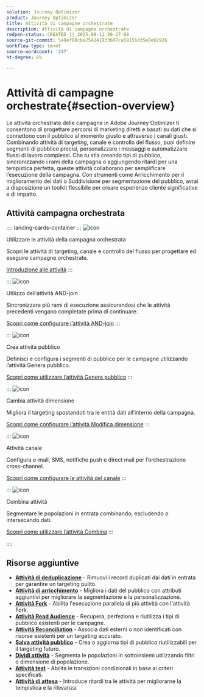 ```yaml
---
solution: Journey Optimizer
product: Journey Optimizer
title: Attività di campagne orchestrate
description: Attività di campagne orchestrate
redpen-status: CREATED_||_2025-08-11_20-27-08
source-git-commit: 5a8ef88cba254241933607ca59156d35e0e92926
workflow-type: tm+mt
source-wordcount: '347'
ht-degree: 6%

---
```



# Attività di campagne orchestrate{#section-overview}

Le attività orchestrate delle campagne in Adobe Journey Optimizer ti consentono di progettare percorsi di marketing diretti e basati su dati che si connettono con il pubblico al momento giusto e attraverso i canali giusti. Combinando attività di targeting, canale e controllo del flusso, puoi definire segmenti di pubblico precisi, personalizzare i messaggi e automatizzare flussi di lavoro complessi. Che tu stia creando tipi di pubblico, sincronizzando i rami della campagna o aggiungendo ritardi per una tempistica perfetta, queste attività collaborano per semplificare l’esecuzione della campagna. Con strumenti come Arricchimento per il miglioramento dei dati o Suddivisione per segmentazione del pubblico, avrai a disposizione un toolkit flessibile per creare esperienze cliente significative e di impatto.

## Attività campagna orchestrata

:::: landing-cards-container
:::
![icon](https://cdn.experienceleague.adobe.com/icons/book.svg)

Utilizzare le attività della campagna orchestrata

Scopri le attività di targeting, canale e controllo del flusso per progettare ed eseguire campagne orchestrate.

[Introduzione alle attività](../using/orchestrated/activities/about-activities.md)
:::

:::
![icon](https://cdn.experienceleague.adobe.com/icons/code-branch.svg)

Utilizzo dell’attività AND-join

Sincronizzare più rami di esecuzione assicurandosi che le attività precedenti vengano completate prima di continuare.

[Scopri come configurare l’attività AND-join](../using/orchestrated/activities/and-join.md)
:::

:::
![icon](https://cdn.experienceleague.adobe.com/icons/bullseye.svg)

Crea attività pubblico

Definisci e configura i segmenti di pubblico per le campagne utilizzando l’attività Genera pubblico.

[Scopri come utilizzare l’attività Genera pubblico](../using/orchestrated/activities/build-audience.md)
:::

:::
![icon](https://cdn.experienceleague.adobe.com/icons/gear.svg)

Cambia attività dimensione

Migliora il targeting spostandoti tra le entità dati all’interno della campagna.

[Scopri come configurare l’attività Modifica dimensione](../using/orchestrated/activities/change-dimension.md)
:::

:::
![icon](https://cdn.experienceleague.adobe.com/icons/list-check.svg)

Attività canale

Configura e-mail, SMS, notifiche push e direct mail per l’orchestrazione cross-channel.

[Scopri come configurare le attività del canale](../using/orchestrated/activities/channels.md)
:::

:::
![icon](https://cdn.experienceleague.adobe.com/icons/puzzle-piece.svg)

Combina attività

Segmentare le popolazioni in entrata combinando, escludendo o intersecando dati.

[Scopri come utilizzare l’attività Combina](../using/orchestrated/activities/combine.md)
:::

::::


## Risorse aggiuntive

- **[Attività di deduplicazione](../using/orchestrated/activities/deduplication.md)** - Rimuovi i record duplicati dai dati in entrata per garantire un targeting pulito.
- **[Attività di arricchimento](../using/orchestrated/activities/enrichment.md)** - Migliora i dati del pubblico con attributi aggiuntivi per migliorare la segmentazione e la personalizzazione.
- **[Attività Fork](../using/orchestrated/activities/fork.md)** - Abilita l&#39;esecuzione parallela di più attività con l&#39;attività Fork.
- **[Attività Read Audience](../using/orchestrated/activities/read-audience.md)** - Recupera, perfeziona e riutilizza i tipi di pubblico esistenti per le campagne.
- **[Attività Reconciliation](../using/orchestrated/activities/reconciliation.md)** - Associa dati esterni o non identificati con risorse esistenti per un targeting accurato.
- **[Salva attività pubblico](../using/orchestrated/activities/save-audience.md)** - Crea o aggiorna tipi di pubblico riutilizzabili per il targeting futuro.
- **[Dividi attività](../using/orchestrated/activities/split.md)** - Segmenta le popolazioni in sottoinsiemi utilizzando filtri o dimensione di popolazione.
- **[Attività test](../using/orchestrated/activities/test.md)** - Abilita le transizioni condizionali in base ai criteri specificati.
- **[Attività di attesa](../using/orchestrated/activities/wait.md)** - Introduce ritardi tra le attività per migliorarne la tempistica e la rilevanza.
